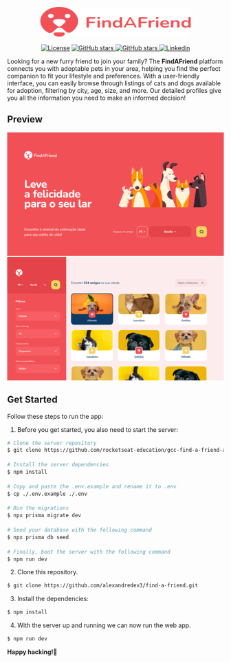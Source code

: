 <p align="center">
  <a href="https://tails-ui-playground.vercel.app" target="_blank">
    <picture>
      <img alt="Tails UI" src="https://raw.githubusercontent.com/alexandredev3/find-a-friend/HEAD/.github/logo.svg" width="350" height="70" style="max-width: 100%;">
    </picture>
  </a>
</p>

<p align="center">
    <a href="https://github.com/alexandredev3/find-a-friend/blob/master/LICENSE.txt"><img src="https://img.shields.io/github/license/alexandredev3/find-a-friend" alt="License"></a>
    <a href="https://raw.githubusercontent.com/alexandredev3/find-a-friend/HEAD/stargazers">
      <img alt="GitHub stars" src="https://img.shields.io/github/stars/alexandredev3/find-a-friend">
    </a>
    <a href="https://raw.githubusercontent.com/alexandredev3/find-a-friend/HEAD/forks">
      <img alt="GitHub stars" src="https://img.shields.io/github/forks/alexandredev3/find-a-friend">
    </a>
    <a href="https://www.linkedin.com/in/alexandre-costa-dos-santos">
      <img alt="Linkedin" src="https://img.shields.io/badge/-Alexandre%20Costa-29B6D1?label=Linkedin&logo=linkedin">
    </a>
</p>

<p>
  Looking for a new furry friend to join your family? The <strong>FindAFriend</strong> platform connects you with adoptable pets in your area, helping you find the perfect companion to fit your lifestyle and preferences. With a user-friendly interface, you can easily browse through listings of cats and dogs available for adoption, filtering by city, age, size, and more. Our detailed profiles give you all the information you need to make an informed decision!
</p>

## Preview
<img src="https://raw.githubusercontent.com/alexandredev3/find-a-friend/HEAD/.github/home-preview.png" />
<img src="https://raw.githubusercontent.com/alexandredev3/find-a-friend/HEAD/.github/map-preview.png" />

## Get Started
Follow these steps to run the app:

1. Before you get started, you also need to start the server:
```bash
# Clone the server repository
$ git clone https://github.com/rocketseat-education/gcc-find-a-friend-api

# Install the server dependencies
$ npm install

# Copy and paste the .env.example and rename it to .env
$ cp ./.env.example ./.env

# Run the migrations
$ npx prisma migrate dev

# Seed your database with the following command
$ npx prisma db seed

# Finally, boot the server with the following command
$ npm run dev
```
2. Clone this repository.
```bash
$ git clone https://github.com/alexandredev3/find-a-friend.git
```

3. Install the dependencies:
```bash
$ npm install
```

4. With the server up and running we can now run the web app.
```bash
$ npm run dev
```

<strong>Happy hacking!</strong>🎉

